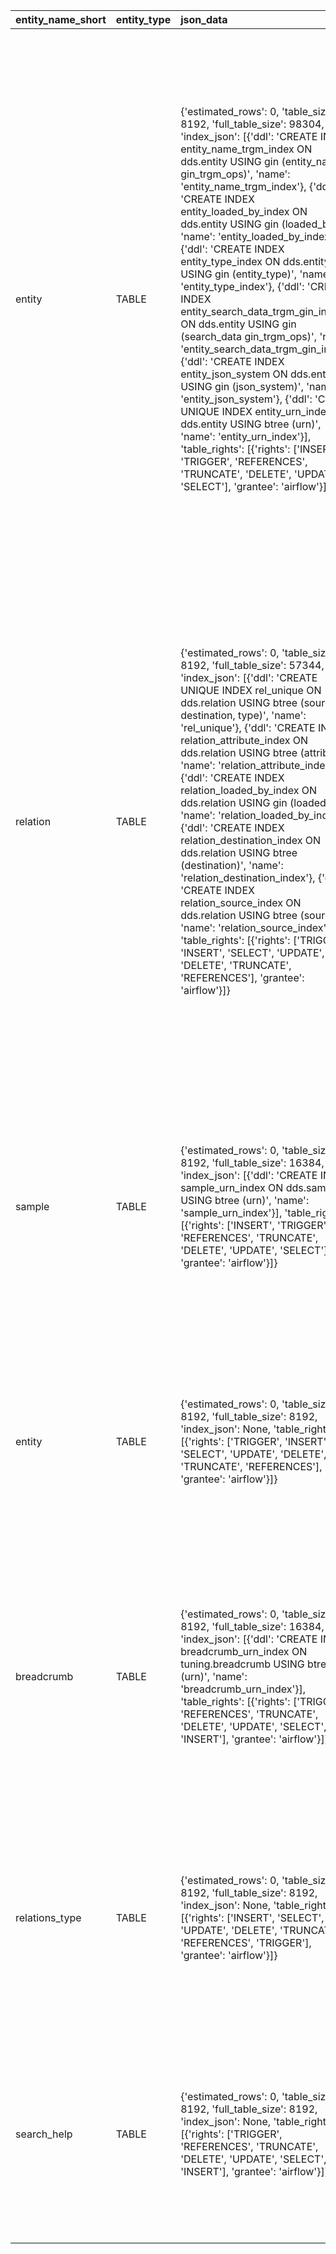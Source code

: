 | entity_name_short   | entity_type   | json_data                                                                                                                                                                                                                                                                                                                                                                                                                                                                                                                                                                                                                                                                                                                                                                                                                                                                                                                                                                               | urn                                                 | search_data                                                               | entity_name           | tables                                                                                                                                                                                                                                                                                                                                                                                                                                                                                                                                                                                                                                                                                                                                                                                                                                                                                                                                                                                                                                                                                                                                                                                                                                                                                                                                                                                                                          | json_system                                                                         |
|:--------------------|:--------------|:----------------------------------------------------------------------------------------------------------------------------------------------------------------------------------------------------------------------------------------------------------------------------------------------------------------------------------------------------------------------------------------------------------------------------------------------------------------------------------------------------------------------------------------------------------------------------------------------------------------------------------------------------------------------------------------------------------------------------------------------------------------------------------------------------------------------------------------------------------------------------------------------------------------------------------------------------------------------------------------|:----------------------------------------------------|:--------------------------------------------------------------------------|:----------------------|:--------------------------------------------------------------------------------------------------------------------------------------------------------------------------------------------------------------------------------------------------------------------------------------------------------------------------------------------------------------------------------------------------------------------------------------------------------------------------------------------------------------------------------------------------------------------------------------------------------------------------------------------------------------------------------------------------------------------------------------------------------------------------------------------------------------------------------------------------------------------------------------------------------------------------------------------------------------------------------------------------------------------------------------------------------------------------------------------------------------------------------------------------------------------------------------------------------------------------------------------------------------------------------------------------------------------------------------------------------------------------------------------------------------------------------|:------------------------------------------------------------------------------------|
| entity              | TABLE         | {'estimated_rows': 0, 'table_size': 8192, 'full_table_size': 98304, 'index_json': [{'ddl': 'CREATE INDEX entity_name_trgm_index ON dds.entity USING gin (entity_name gin_trgm_ops)', 'name': 'entity_name_trgm_index'}, {'ddl': 'CREATE INDEX entity_loaded_by_index ON dds.entity USING gin (loaded_by)', 'name': 'entity_loaded_by_index'}, {'ddl': 'CREATE INDEX entity_type_index ON dds.entity USING gin (entity_type)', 'name': 'entity_type_index'}, {'ddl': 'CREATE INDEX entity_search_data_trgm_gin_index ON dds.entity USING gin (search_data gin_trgm_ops)', 'name': 'entity_search_data_trgm_gin_index'}, {'ddl': 'CREATE INDEX entity_json_system ON dds.entity USING gin (json_system)', 'name': 'entity_json_system'}, {'ddl': 'CREATE UNIQUE INDEX entity_urn_index ON dds.entity USING btree (urn)', 'name': 'entity_urn_index'}], 'table_rights': [{'rights': ['INSERT', 'TRIGGER', 'REFERENCES', 'TRUNCATE', 'DELETE', 'UPDATE', 'SELECT'], 'grantee': 'airflow'}]} | urn:table:postgres:pg:airflow:dds:entity            | urn:table:postgres:pg:airflow:dds:entity dds.entity                       | dds.entity            | [{'columns': ['Key', 'Value'], 'data': [{'Key': 'Owner', 'Value': 'airflow'}, {'Key': 'Rows', 'Value': '0'}, {'Key': 'Data size', 'Value': '8.00 KB'}, {'Key': 'Total relation size', 'Value': '96.00 KB'}], 'header': 'General', 'display_headers': '0'}, {'columns': ['Definitions', 'Name'], 'data': [{'Name': 'entity_name_trgm_index', 'Definitions': 'CREATE INDEX entity_name_trgm_index ON dds.entity USING gin (entity_name gin_trgm_ops)'}, {'Name': 'entity_loaded_by_index', 'Definitions': 'CREATE INDEX entity_loaded_by_index ON dds.entity USING gin (loaded_by)'}, {'Name': 'entity_type_index', 'Definitions': 'CREATE INDEX entity_type_index ON dds.entity USING gin (entity_type)'}, {'Name': 'entity_search_data_trgm_gin_index', 'Definitions': 'CREATE INDEX entity_search_data_trgm_gin_index ON dds.entity USING gin (search_data gin_trgm_ops)'}, {'Name': 'entity_json_system', 'Definitions': 'CREATE INDEX entity_json_system ON dds.entity USING gin (json_system)'}, {'Name': 'entity_urn_index', 'Definitions': 'CREATE UNIQUE INDEX entity_urn_index ON dds.entity USING btree (urn)'}], 'header': 'Table indexes', 'display_headers': '1'}, {'columns': ['Account name', 'Enable privilege'], 'data': [{'Account name': 'airflow', 'Enable privilege': "['INSERT', 'TRIGGER', 'REFERENCES', 'TRUNCATE', 'DELETE', 'UPDATE', 'SELECT']"}], 'header': 'Table rights', 'display_headers': '1'}] | {'system_for_search': 'Postgres', 'type_for_search': 'Table', 'card_type': 'Table'} |
| relation            | TABLE         | {'estimated_rows': 0, 'table_size': 8192, 'full_table_size': 57344, 'index_json': [{'ddl': 'CREATE UNIQUE INDEX rel_unique ON dds.relation USING btree (source, destination, type)', 'name': 'rel_unique'}, {'ddl': 'CREATE INDEX relation_attribute_index ON dds.relation USING btree (attribute)', 'name': 'relation_attribute_index'}, {'ddl': 'CREATE INDEX relation_loaded_by_index ON dds.relation USING gin (loaded_by)', 'name': 'relation_loaded_by_index'}, {'ddl': 'CREATE INDEX relation_destination_index ON dds.relation USING btree (destination)', 'name': 'relation_destination_index'}, {'ddl': 'CREATE INDEX relation_source_index ON dds.relation USING btree (source)', 'name': 'relation_source_index'}], 'table_rights': [{'rights': ['TRIGGER', 'INSERT', 'SELECT', 'UPDATE', 'DELETE', 'TRUNCATE', 'REFERENCES'], 'grantee': 'airflow'}]}                                                                                                                      | urn:table:postgres:pg:airflow:dds:relation          | urn:table:postgres:pg:airflow:dds:relation dds.relation                   | dds.relation          | [{'columns': ['Key', 'Value'], 'data': [{'Key': 'Owner', 'Value': 'airflow'}, {'Key': 'Rows', 'Value': '0'}, {'Key': 'Data size', 'Value': '8.00 KB'}, {'Key': 'Total relation size', 'Value': '56.00 KB'}], 'header': 'General', 'display_headers': '0'}, {'columns': ['Definitions', 'Name'], 'data': [{'Name': 'rel_unique', 'Definitions': 'CREATE UNIQUE INDEX rel_unique ON dds.relation USING btree (source, destination, type)'}, {'Name': 'relation_attribute_index', 'Definitions': 'CREATE INDEX relation_attribute_index ON dds.relation USING btree (attribute)'}, {'Name': 'relation_loaded_by_index', 'Definitions': 'CREATE INDEX relation_loaded_by_index ON dds.relation USING gin (loaded_by)'}, {'Name': 'relation_destination_index', 'Definitions': 'CREATE INDEX relation_destination_index ON dds.relation USING btree (destination)'}, {'Name': 'relation_source_index', 'Definitions': 'CREATE INDEX relation_source_index ON dds.relation USING btree (source)'}], 'header': 'Table indexes', 'display_headers': '1'}, {'columns': ['Account name', 'Enable privilege'], 'data': [{'Account name': 'airflow', 'Enable privilege': "['TRIGGER', 'INSERT', 'SELECT', 'UPDATE', 'DELETE', 'TRUNCATE', 'REFERENCES']"}], 'header': 'Table rights', 'display_headers': '1'}]                                                                                                                              | {'system_for_search': 'Postgres', 'type_for_search': 'Table', 'card_type': 'Table'} |
| sample              | TABLE         | {'estimated_rows': 0, 'table_size': 8192, 'full_table_size': 16384, 'index_json': [{'ddl': 'CREATE INDEX sample_urn_index ON dds.sample USING btree (urn)', 'name': 'sample_urn_index'}], 'table_rights': [{'rights': ['INSERT', 'TRIGGER', 'REFERENCES', 'TRUNCATE', 'DELETE', 'UPDATE', 'SELECT'], 'grantee': 'airflow'}]}                                                                                                                                                                                                                                                                                                                                                                                                                                                                                                                                                                                                                                                            | urn:table:postgres:pg:airflow:dds:sample            | urn:table:postgres:pg:airflow:dds:sample dds.sample                       | dds.sample            | [{'columns': ['Key', 'Value'], 'data': [{'Key': 'Owner', 'Value': 'airflow'}, {'Key': 'Rows', 'Value': '0'}, {'Key': 'Data size', 'Value': '8.00 KB'}, {'Key': 'Total relation size', 'Value': '16.00 KB'}], 'header': 'General', 'display_headers': '0'}, {'columns': ['Definitions', 'Name'], 'data': [{'Name': 'sample_urn_index', 'Definitions': 'CREATE INDEX sample_urn_index ON dds.sample USING btree (urn)'}], 'header': 'Table indexes', 'display_headers': '1'}, {'columns': ['Account name', 'Enable privilege'], 'data': [{'Account name': 'airflow', 'Enable privilege': "['INSERT', 'TRIGGER', 'REFERENCES', 'TRUNCATE', 'DELETE', 'UPDATE', 'SELECT']"}], 'header': 'Table rights', 'display_headers': '1'}]                                                                                                                                                                                                                                                                                                                                                                                                                                                                                                                                                                                                                                                                                                    | {'system_for_search': 'Postgres', 'type_for_search': 'Table', 'card_type': 'Table'} |
| entity              | TABLE         | {'estimated_rows': 0, 'table_size': 8192, 'full_table_size': 8192, 'index_json': None, 'table_rights': [{'rights': ['TRIGGER', 'INSERT', 'SELECT', 'UPDATE', 'DELETE', 'TRUNCATE', 'REFERENCES'], 'grantee': 'airflow'}]}                                                                                                                                                                                                                                                                                                                                                                                                                                                                                                                                                                                                                                                                                                                                                               | urn:table:postgres:pg:airflow:mart:entity           | urn:table:postgres:pg:airflow:mart:entity mart.entity                     | mart.entity           | [{'columns': ['Key', 'Value'], 'data': [{'Key': 'Owner', 'Value': 'airflow'}, {'Key': 'Rows', 'Value': '0'}, {'Key': 'Data size', 'Value': '8.00 KB'}, {'Key': 'Total relation size', 'Value': '8.00 KB'}], 'header': 'General', 'display_headers': '0'}, {'columns': [], 'data': [{}], 'header': 'Table indexes', 'display_headers': '1'}, {'columns': ['Account name', 'Enable privilege'], 'data': [{'Account name': 'airflow', 'Enable privilege': "['TRIGGER', 'INSERT', 'SELECT', 'UPDATE', 'DELETE', 'TRUNCATE', 'REFERENCES']"}], 'header': 'Table rights', 'display_headers': '1'}]                                                                                                                                                                                                                                                                                                                                                                                                                                                                                                                                                                                                                                                                                                                                                                                                                                    | {'system_for_search': 'Postgres', 'type_for_search': 'Table', 'card_type': 'Table'} |
| breadcrumb          | TABLE         | {'estimated_rows': 0, 'table_size': 8192, 'full_table_size': 16384, 'index_json': [{'ddl': 'CREATE INDEX breadcrumb_urn_index ON tuning.breadcrumb USING btree (urn)', 'name': 'breadcrumb_urn_index'}], 'table_rights': [{'rights': ['TRIGGER', 'REFERENCES', 'TRUNCATE', 'DELETE', 'UPDATE', 'SELECT', 'INSERT'], 'grantee': 'airflow'}]}                                                                                                                                                                                                                                                                                                                                                                                                                                                                                                                                                                                                                                             | urn:table:postgres:pg:airflow:tuning:breadcrumb     | urn:table:postgres:pg:airflow:tuning:breadcrumb tuning.breadcrumb         | tuning.breadcrumb     | [{'columns': ['Key', 'Value'], 'data': [{'Key': 'Owner', 'Value': 'airflow'}, {'Key': 'Rows', 'Value': '0'}, {'Key': 'Data size', 'Value': '8.00 KB'}, {'Key': 'Total relation size', 'Value': '16.00 KB'}], 'header': 'General', 'display_headers': '0'}, {'columns': ['Definitions', 'Name'], 'data': [{'Name': 'breadcrumb_urn_index', 'Definitions': 'CREATE INDEX breadcrumb_urn_index ON tuning.breadcrumb USING btree (urn)'}], 'header': 'Table indexes', 'display_headers': '1'}, {'columns': ['Account name', 'Enable privilege'], 'data': [{'Account name': 'airflow', 'Enable privilege': "['TRIGGER', 'REFERENCES', 'TRUNCATE', 'DELETE', 'UPDATE', 'SELECT', 'INSERT']"}], 'header': 'Table rights', 'display_headers': '1'}]                                                                                                                                                                                                                                                                                                                                                                                                                                                                                                                                                                                                                                                                                     | {'system_for_search': 'Postgres', 'type_for_search': 'Table', 'card_type': 'Table'} |
| relations_type      | TABLE         | {'estimated_rows': 0, 'table_size': 8192, 'full_table_size': 8192, 'index_json': None, 'table_rights': [{'rights': ['INSERT', 'SELECT', 'UPDATE', 'DELETE', 'TRUNCATE', 'REFERENCES', 'TRIGGER'], 'grantee': 'airflow'}]}                                                                                                                                                                                                                                                                                                                                                                                                                                                                                                                                                                                                                                                                                                                                                               | urn:table:postgres:pg:airflow:tuning:relations_type | urn:table:postgres:pg:airflow:tuning:relations_type tuning.relations_type | tuning.relations_type | [{'columns': ['Key', 'Value'], 'data': [{'Key': 'Owner', 'Value': 'airflow'}, {'Key': 'Rows', 'Value': '0'}, {'Key': 'Data size', 'Value': '8.00 KB'}, {'Key': 'Total relation size', 'Value': '8.00 KB'}], 'header': 'General', 'display_headers': '0'}, {'columns': [], 'data': [{}], 'header': 'Table indexes', 'display_headers': '1'}, {'columns': ['Account name', 'Enable privilege'], 'data': [{'Account name': 'airflow', 'Enable privilege': "['INSERT', 'SELECT', 'UPDATE', 'DELETE', 'TRUNCATE', 'REFERENCES', 'TRIGGER']"}], 'header': 'Table rights', 'display_headers': '1'}]                                                                                                                                                                                                                                                                                                                                                                                                                                                                                                                                                                                                                                                                                                                                                                                                                                    | {'system_for_search': 'Postgres', 'type_for_search': 'Table', 'card_type': 'Table'} |
| search_help         | TABLE         | {'estimated_rows': 0, 'table_size': 8192, 'full_table_size': 8192, 'index_json': None, 'table_rights': [{'rights': ['TRIGGER', 'REFERENCES', 'TRUNCATE', 'DELETE', 'UPDATE', 'SELECT', 'INSERT'], 'grantee': 'airflow'}]}                                                                                                                                                                                                                                                                                                                                                                                                                                                                                                                                                                                                                                                                                                                                                               | urn:table:postgres:pg:airflow:tuning:search_help    | urn:table:postgres:pg:airflow:tuning:search_help tuning.search_help       | tuning.search_help    | [{'columns': ['Key', 'Value'], 'data': [{'Key': 'Owner', 'Value': 'airflow'}, {'Key': 'Rows', 'Value': '0'}, {'Key': 'Data size', 'Value': '8.00 KB'}, {'Key': 'Total relation size', 'Value': '8.00 KB'}], 'header': 'General', 'display_headers': '0'}, {'columns': [], 'data': [{}], 'header': 'Table indexes', 'display_headers': '1'}, {'columns': ['Account name', 'Enable privilege'], 'data': [{'Account name': 'airflow', 'Enable privilege': "['TRIGGER', 'REFERENCES', 'TRUNCATE', 'DELETE', 'UPDATE', 'SELECT', 'INSERT']"}], 'header': 'Table rights', 'display_headers': '1'}]                                                                                                                                                                                                                                                                                                                                                                                                                                                                                                                                                                                                                                                                                                                                                                                                                                    | {'system_for_search': 'Postgres', 'type_for_search': 'Table', 'card_type': 'Table'} |